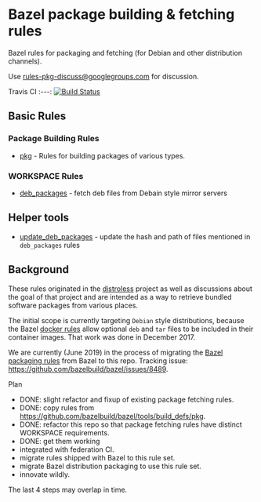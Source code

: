 # Bazel package building & fetching rules

Bazel rules for packaging and fetching (for Debian and other distribution channels).

Use rules-pkg-discuss@googlegroups.com for discussion.


Travis CI
:---:
[![Build Status](https://travis-ci.org/bazelbuild/rules_pkg.svg?branch=master)](https://travis-ci.org/bazelbuild/rules_pkg)

## Basic Rules

### Package Building Rules

* [pkg](https://github.com/bazelbuild/rules_pkg/tree/master/pkg) - Rules for building
  packages of various types.


### WORKSPACE Rules

* [deb_packages](https://github.com/bazelbuild/rules_pkg/tree/master/deb_packages#deb_packages) - fetch deb files from Debain style mirror servers

## Helper tools

* [update_deb_packages](https://github.com/bazelbuild/rules_pkg/tree/master/deb_packages/tools#update_deb_packages) - update the hash and path of files mentioned in `deb_packages` rules


## Background

These rules originated in the
[distroless](https://github.com/GoogleCloudPlatform/distroless) project
as well as discussions about the goal of that project and are intended
as a way to retrieve bundled software packages from various places.

The initial scope is currently targeting `Debian`
style distributions, because the Bazel [docker
rules](https://github.com/bazelbuild/rules_docker) allow optional `deb`
and `tar` files to be included in their container images.  That work
was done in December 2017.

We are currently (June 2019) in the process of migrating the
[Bazel packaging rules](https://docs.bazel.build/versions/master/be/pkg.html)
from Bazel to this repo.  Tracking issue: https://github.com/bazelbuild/bazel/issues/8489.

Plan
-   DONE: slight refactor and fixup of existing package fetching rules.
-   DONE: copy rules from https://github.com/bazelbuild/bazel/tools/build_defs/pkg.
-   DONE: refactor this repo so that package fetching rules have distinct WORKSPACE
    requirements.
-   DONE: get them working
-   integrated with federation CI.
-   migrate rules shipped with Bazel to this rule set.
-   migrate Bazel distribution packaging to use this rule set.
-   innovate wildly.

The last 4 steps may overlap in time.
